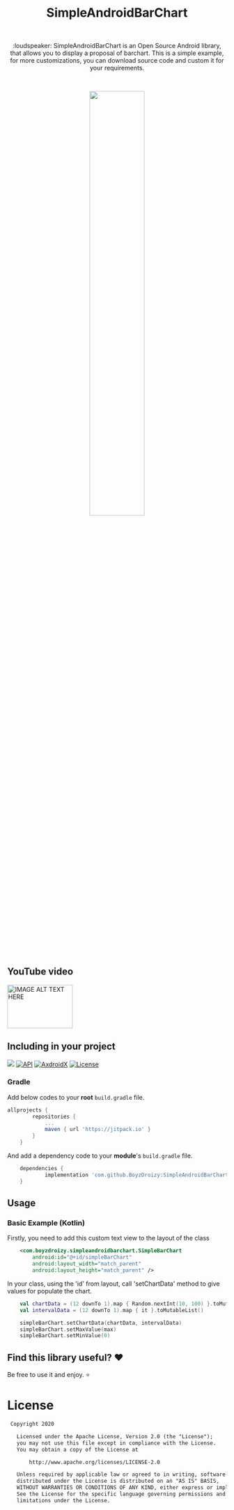 <h1 align="center">SimpleAndroidBarChart</h1></br>

<p align="center">
:loudspeaker: SimpleAndroidBarChart is an Open Source Android library, that allows you to display a proposal of barchart. This is a simple example, for more customizations, you can download source code and custom it for your requirements.
</p><br>

<p align="center">
<img src="https://raw.githubusercontent.com/BoyzDroizy/SimpleAndroidBarChart/assets/images/BarChartGif.gif" width="50%"/>
</p>
</br>

## YouTube video
<a href="https://youtu.be/VmnQK9e56dY" 
target="_blank"><img src="https://img.youtube.com/vi/VmnQK9e56dY/1.jpg" 
alt="IMAGE ALT TEXT HERE" width="150" height="100" /></a> 

## Including in your project
[![](https://jitpack.io/v/BoyzDroizy/SimpleAndroidBarChart.svg)](https://jitpack.io/#BoyzDroizy/SimpleAndroidBarChart)
<a href="https://android-arsenal.com/api?level=26"><img alt="API" src="https://img.shields.io/badge/API-26%2B-brightgreen.svg?style=flat"/></a>
<a href="https://android-arsenal.com/api?level=26"><img alt="AxdroidX" src="https://img.shields.io/badge/AndroidX-1.0.0-brightgreen.svg?style=flat"/></a>
<a href="https://github.com/EusebiuCandrea/ToolTipPopupWordTV/blob/master/LICENSE"><img alt="License" src="https://img.shields.io/badge/License-Apache%202.0-blue.svg"/></a>
</p>

### Gradle 
Add below codes to your **root** `build.gradle` file.
```gradle
allprojects {
		repositories {
			...
			maven { url 'https://jitpack.io' }
		}
	}
```
And add a dependency code to your **module**'s `build.gradle` file.
```gradle
	dependencies {
	        implementation 'com.github.BoyzDroizy:SimpleAndroidBarChart:1.0'
	}
```

## Usage

### Basic Example (Kotlin)
Firstly, you need to add this custom text view to the layout of the class <br>

``` xml
    <com.boyzdroizy.simpleandroidbarchart.SimpleBarChart
        android:id="@+id/simpleBarChart"
        android:layout_width="match_parent"
        android:layout_height="match_parent" />
```
In your class, using the 'id' from layout, call 'setChartData' method to give values for populate the chart.<br>

```kotlin
    val chartData = (12 downTo 1).map { Random.nextInt(10, 100) }.toMutableList()
    val intervalData = (12 downTo 1).map { it }.toMutableList()

    simpleBarChart.setChartData(chartData, intervalData)
    simpleBarChart.setMaxValue(max)
    simpleBarChart.setMinValue(0)
```

## Find this library useful? :heart:
Be free to use it and enjoy. :star:

# License
```xml
 Copyright 2020

   Licensed under the Apache License, Version 2.0 (the "License");
   you may not use this file except in compliance with the License.
   You may obtain a copy of the License at

       http://www.apache.org/licenses/LICENSE-2.0

   Unless required by applicable law or agreed to in writing, software
   distributed under the License is distributed on an "AS IS" BASIS,
   WITHOUT WARRANTIES OR CONDITIONS OF ANY KIND, either express or implied.
   See the License for the specific language governing permissions and
   limitations under the License.
```
